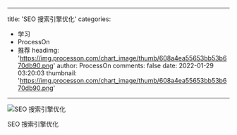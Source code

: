 
---
title: 'SEO 搜索引擎优化'
categories: 
 - 学习
 - ProcessOn
 - 推荐
headimg: 'https://img.processon.com/chart_image/thumb/608a4ea55653bb53b670db90.png'
author: ProcessOn
comments: false
date: 2022-01-29 03:20:03
thumbnail: 'https://img.processon.com/chart_image/thumb/608a4ea55653bb53b670db90.png'
---

<div>   
<img class="thumb" alt="SEO 搜索引擎优化" src="https://img.processon.com/chart_image/thumb/608a4ea55653bb53b670db90.png" referrerpolicy="no-referrer">
<p>SEO 搜索引擎优化</p>  
</div>
            